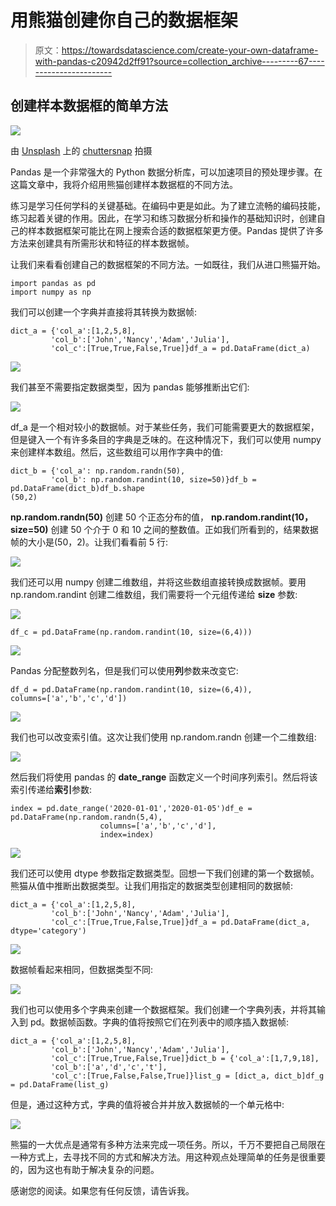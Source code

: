 # 用熊猫创建你自己的数据框架

> 原文：<https://towardsdatascience.com/create-your-own-dataframe-with-pandas-c20942d2ff91?source=collection_archive---------67----------------------->

## 创建样本数据框的简单方法

![](img/d81e0766e7a2def3863be9520c767e0a.png)

由 [Unsplash](https://unsplash.com/s/photos/pandas?utm_source=unsplash&utm_medium=referral&utm_content=creditCopyText) 上的 [chuttersnap](https://unsplash.com/@chuttersnap?utm_source=unsplash&utm_medium=referral&utm_content=creditCopyText) 拍摄

Pandas 是一个非常强大的 Python 数据分析库，可以加速项目的预处理步骤。在这篇文章中，我将介绍用熊猫创建样本数据框的不同方法。

练习是学习任何学科的关键基础。在编码中更是如此。为了建立流畅的编码技能，练习起着关键的作用。因此，在学习和练习数据分析和操作的基础知识时，创建自己的样本数据框架可能比在网上搜索合适的数据框架更方便。Pandas 提供了许多方法来创建具有所需形状和特征的样本数据帧。

让我们来看看创建自己的数据框架的不同方法。一如既往，我们从进口熊猫开始。

```
import pandas as pd
import numpy as np
```

我们可以创建一个字典并直接将其转换为数据帧:

```
dict_a = {'col_a':[1,2,5,8],
         'col_b':['John','Nancy','Adam','Julia'],
         'col_c':[True,True,False,True]}df_a = pd.DataFrame(dict_a)
```

![](img/14d73288a382edd9a95d1b074cbe565d.png)

我们甚至不需要指定数据类型，因为 pandas 能够推断出它们:

![](img/de8b6e206779bfaca0e8d8d91160565d.png)

df_a 是一个相对较小的数据帧。对于某些任务，我们可能需要更大的数据框架，但是键入一个有许多条目的字典是乏味的。在这种情况下，我们可以使用 numpy 来创建样本数组。然后，这些数组可以用作字典中的值:

```
dict_b = {'col_a': np.random.randn(50), 
         'col_b': np.random.randint(10, size=50)}df_b = pd.DataFrame(dict_b)df_b.shape
(50,2)
```

**np.random.randn(50)** 创建 50 个正态分布的值， **np.random.randint(10，size=50)** 创建 50 个介于 0 和 10 之间的整数值。正如我们所看到的，结果数据帧的大小是(50，2)。让我们看看前 5 行:

![](img/27147a966c1ef824e34dc056e057f3f4.png)

我们还可以用 numpy 创建二维数组，并将这些数组直接转换成数据帧。要用 np.random.randint 创建二维数组，我们需要将一个元组传递给 **size** 参数:

![](img/69778209835a3df2aefa25dd5dae996d.png)

```
df_c = pd.DataFrame(np.random.randint(10, size=(6,4)))
```

![](img/009a18d56bddeb0a5bba4c0955c9f2ad.png)

Pandas 分配整数列名，但是我们可以使用**列**参数来改变它:

```
df_d = pd.DataFrame(np.random.randint(10, size=(6,4)), 
columns=['a','b','c','d'])
```

![](img/6d39ea8ac5028490486132a0168772ce.png)

我们也可以改变索引值。这次让我们使用 np.random.randn 创建一个二维数组:

![](img/07e3481d3cee7357b4f3d95a3105b994.png)

然后我们将使用 pandas 的 **date_range** 函数定义一个时间序列索引。然后将该索引传递给**索引**参数:

```
index = pd.date_range('2020-01-01','2020-01-05')df_e = pd.DataFrame(np.random.randn(5,4),
                    columns=['a','b','c','d'],
                    index=index)
```

![](img/918ec515624febb9120e1081f36bdd68.png)

我们还可以使用 dtype 参数指定数据类型。回想一下我们创建的第一个数据帧。熊猫从值中推断出数据类型。让我们用指定的数据类型创建相同的数据帧:

```
dict_a = {'col_a':[1,2,5,8],
         'col_b':['John','Nancy','Adam','Julia'],
         'col_c':[True,True,False,True]}df_a = pd.DataFrame(dict_a, dtype='category')
```

![](img/885efa6f864ec490b3a0e1735b07dd06.png)

数据帧看起来相同，但数据类型不同:

![](img/998d39d788118ea8eb254bba8449f816.png)

我们也可以使用多个字典来创建一个数据框架。我们创建一个字典列表，并将其输入到 pd。数据帧函数。字典的值将按照它们在列表中的顺序插入数据帧:

```
dict_a = {'col_a':[1,2,5,8],
         'col_b':['John','Nancy','Adam','Julia'],
         'col_c':[True,True,False,True]}dict_b = {'col_a':[1,7,9,18],
         'col_b':['a','d','c','t'],
         'col_c':[True,False,False,True]}list_g = [dict_a, dict_b]df_g = pd.DataFrame(list_g)
```

但是，通过这种方式，字典的值将被合并并放入数据帧的一个单元格中:

![](img/e6323ae8a94d9f776a47e6662248a5be.png)

熊猫的一大优点是通常有多种方法来完成一项任务。所以，千万不要把自己局限在一种方式上，去寻找不同的方式和解决方法。用这种观点处理简单的任务是很重要的，因为这也有助于解决复杂的问题。

感谢您的阅读。如果您有任何反馈，请告诉我。